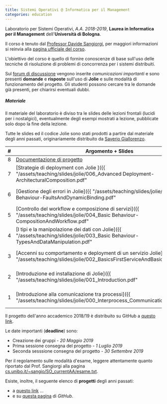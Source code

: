 ```yaml
---
title: Sistemi Operativi @ Informatica per il Management
categories: education
---
```


Laboratorio per Sistemi Operativi, _A.A. 2018-2019_,
**Laurea in Informatica per il Management** dell'**Università di Bologna**.

Il corso è tenuto dal [Professor Davide Sangiorgi](http://cs.unibo.it/~sangio),
per maggiori informazioni si reinvia alla [pagina ufficiale del
corso](https://www.unibo.it/it/didattica/insegnamenti/insegnamento/2018/320661).

L'obiettivo del corso è quello di fornire conoscenze di base sull'uso delle
tecniche di risoluzione di problemi di concorrenza per i sistemi distribuiti.

Sul [forum di discussione](https://groups.google.com/forum/#!forum/infoman-so)
vengono inserite _comunicazioni importanti_ e sono presenti **domande** e
**risposte** sull'uso di **Jolie** e sulle modalità di funzionamento del
progetto. Gli studenti possono cercare tra le domande già presenti,
per chiarirsi eventuali dubbi.

##### Materiale

Il materiale del laboratorio è diviso tra le slides delle lezioni frontali
(lucidi per i nostalgici), eventualmente degli esempi mostrati a lezione,
pubblicate solo dopo la fine della lezione.

Tutte le slides ed il codice Jolie sono stati prodotti a partire dal materiale
degli anni passati, originariamente distribuito da [Saverio Giallorenzo](https://saveriogiallorenzo.com/).

| #   | Argomento + Slides                                                                                                                           | Handout                   |
| --- | -------------------------------------------------------------------------------------------------------------------------------------------- | ------------------------- |
| 8   | [Documentazione di progetto](https://github.com/szingaro/jolella/blob/master/docs/main.pdf)                                                  | -                         |
| 7   | [Strategie di deployment con Jolie ]({{ "/assets/teaching/slides/jolie/006_Advanced Deployment-ArchitecturalComposition.pdf"                 | prepend: site.baseurl }}) | - |
| 6   | [Gestione degli errori in Jolie]({{ "/assets/teaching/slides/jolie/005_Advanced Behaviour-FaultsAndDynamicBinding.pdf"                       | prepend: site.baseurl }}) | - |
| 5   | [Controllo del workflow e composizione di servizi]({{ "/assets/teaching/slides/jolie/004_Basic Behaviour-CompositionAndWorkflow.pdf"         | prepend: site.baseurl }}) | [Handout]({{ "/assets/teaching/esercizi/jolie/004_examples.zip" | prepend: site.baseurl }}) |
| 4   | [I tipi e la manipolazione dei dati con Jolie]({{ "/assets/teaching/slides/jolie/003_Basic Behaviour-TypesAndDataManipulation.pdf"           | prepend: site.baseurl }}) | [Handout]({{ "/assets/teaching/esercizi/jolie/003_examples.zip" | prepend: site.baseurl }}) |
| 3   | [Accenni su comportamento e deployment di un servizio Jolie]({{ "/assets/teaching/slides/jolie/002_BasicsFirstServiceAndBasicDeployment.pdf" | prepend: site.baseurl }}) | [Handout]({{ "/assets/teaching/esercizi/jolie/002_examples.zip" | prepend: site.baseurl }}) |
| 2   | [Introduzione ed installazione di Jolie]({{ "/assets/teaching/slides/jolie/001_Introduction.pdf"                                             | prepend: site.baseurl }}) | [Handout]({{ "/assets/teaching/esercizi/jolie/001_examples.zip" | prepend: site.baseurl }}) |
| 1   | [Introduzione alla comunicazione tra processi]({{ "/assets/teaching/slides/jolie/000_Interprocess_Communication.pdf"                         | prepend: site.baseurl }}) | - |

Il progetto dell'anno accademico 2018/19 è distribuito su GitHub a [questo link](https://github.com/szingaro/jolella).

Le date importanti (**deadline**) sono:

- Creazione dei gruppi - _20 Maggio 2019_
- Prima sessione consegna del progetto - _1 Luglio 2019_
- Seconda sesssione consegna del progetto - _30 Settembre 2019_

Per il regolamento sulle modalità d'esame, leggere attentamente quanto riportato dal Prof. Sangiorgi alla pagina [cs.unibo.it/~sangio/SO_currentAA/esame.txt](http://www.cs.unibo.it/~sangio/SO_currentAA/esame.txt).

Esiste, inoltre, il seguente elenco di **progetti** degli anni passati:

- a [questo link](https://saveriogiallorenzo.com/teaching/) ...
- e su [questa pagina](https://github.com/szingaro/jollar) di _GitHub_.
